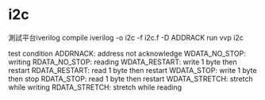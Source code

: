 # i2c
測試平台iverilog
compile
iverilog -o i2c -f i2c.f -D ADDRACK
run
vvp i2c

test condition
ADDRNACK: address not acknowledge
WDATA_NO_STOP: writing 
RDATA_NO_STOP: reading
WDATA_RESTART: write 1 byte then restart
RDATA_RESTART: read 1 byte then restart
WDATA_STOP: write 1 byte then stop
RDATA_STOP: read 1 byte then restart
WDATA_STRETCH: stretch while writing
RDATA_STRETCH: stretch while reading
